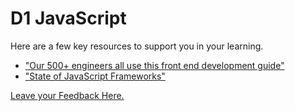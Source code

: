 # D1 JavaScript

Here are a few key resources to support you in your learning. 
- ["Our 500+ engineers all use this front end development guide"](https://medium.freecodecamp.com/grabs-front-end-guide-for-large-teams-484d4033cc41)
- ["State of JavaScript Frameworks"](https://www.npmjs.com/npm/state-of-javascript-frameworks-2017-part-1)


[Leave your Feedback Here.](https://goo.gl/forms/3L1LYIy2jMlhzrYn2)
